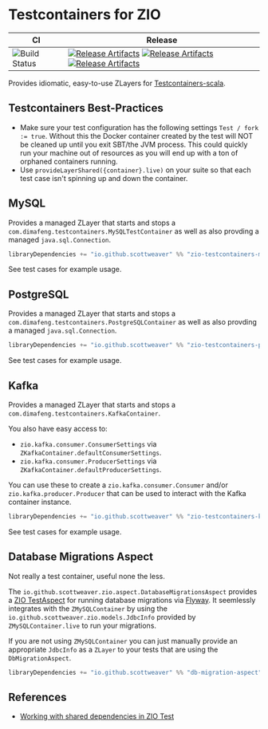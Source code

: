 # Testcontainers for ZIO


| CI                              | Release                                                                                                                                                                                                                                                                       |
| ------------------------------- | ----------------------------------------------------------------------------------------------------------------------------------------------------------------------------------------------------------------------------------------------------------------------------- |
| ![Build Status][Badge-CircelCI] | [![Release Artifacts][Badge-SonatypeReleases-Kafka]][Link-SonatypeReleases-Kafka] [![Release Artifacts][Badge-SonatypeReleases-MySQL]][Link-SonatypeReleases-MySQL] [![Release Artifacts][Badge-SonatypeReleases-DbMigrationAspect]][Link-SonatypeReleases-DbMigrationAspect] |


[Badge-CircelCI]: https://circleci.com/gh/scottweaver/testcontainers-for-zio.svg?style=shield "CircleCI Badge"

[Link-Github]: https://github.com/scottweaver/testcontainers-for-zio "Github Repo Link"

[Link-SonatypeReleases-Kafka]: https://oss.sonatype.org/content/repositories/releases/io/github/scottweaver/zio-testcontainers-kafka_2.13/0.2.0/  "Sonatype Releases link"
[Badge-SonatypeReleases-Kafka]: https://img.shields.io/maven-central/v/io.github.scottweaver/zio-testcontainers-kafka_2.13/0.2.0?label=maven-central%20%20kafka "Sonatype Releases badge"

[Link-SonatypeReleases-MySQL]: https://oss.sonatype.org/content/repositories/releases/io/github/scottweaver/zio-testcontainers-mysql_2.13/0.2.0/  "Sonatype Releases link"
[Badge-SonatypeReleases-MySQL]: https://img.shields.io/maven-central/v/io.github.scottweaver/zio-testcontainers-mysql_2.13/0.2.0?label=maven-central%20%20mysql "Sonatype Releases badge"

[Link-SonatypeReleases-DbMigrationAspect]: https://oss.sonatype.org/content/repositories/releases/io/github/scottweaver/zio-db-migration-aspect_2.13/0.2.0/  "Sonatype Releases link"
[Badge-SonatypeReleases-DbMigrationAspect]: https://img.shields.io/maven-central/v/io.github.scottweaver/zio-db-migration-aspect_2.13/0.2.0?label=maven-central%20%20db-migration-aspect "Sonatype Releases badge"

Provides idiomatic, easy-to-use ZLayers for [Testcontainers-scala](https://github.com/testcontainers/testcontainers-scala).

## Testcontainers Best-Practices

- Make sure your test configuration has the following settings `Test / fork := true`. Without this  the Docker container created by the test will NOT be cleaned up until you exit SBT/the JVM process.  This could quickly run your machine out of resources as you will end up with a ton of orphaned containers running.
- Use `provideLayerShared({container}.live)` on your suite so that each test case isn't spinning up and down the container.

## MySQL

Provides a managed ZLayer that starts and stops a `com.dimafeng.testcontainers.MySQLTestContainer` as well as also provding a managed `java.sql.Connection`.

```scala
libraryDependencies += "io.github.scottweaver" %% "zio-testcontainers-mysql" % "0.2.0"
```

See test cases for example usage.

## PostgreSQL


Provides a managed ZLayer that starts and stops a `com.dimafeng.testcontainers.PostgreSQLContainer` as well as also provding a managed `java.sql.Connection`.

```scala
libraryDependencies += "io.github.scottweaver" %% "zio-testcontainers-postgresql" % "0.2.0"
```

See test cases for example usage.

## Kafka

Provides a managed ZLayer that starts and stops a `com.dimafeng.testcontainers.KafkaContainer`.

You also have easy access to:
- `zio.kafka.consumer.ConsumerSettings` via `ZKafkaContainer.defaultConsumerSettings`.
- `zio.kafka.consumer.ProducerSettings` via `ZKafkaContainer.defaultProducerSettings`.

You can use these to create a `zio.kafka.consumer.Consumer` and/or `zio.kafka.producer.Producer` that can be used to interact with the Kafka container instance.


```scala
libraryDependencies += "io.github.scottweaver" %% "zio-testcontainers-kafka" % "0.2.0"
```

See test cases for example usage.

## Database Migrations Aspect

Not really a test container, useful none the less.  

The `io.github.scottweaver.zio.aspect.DatabaseMigrationsAspect` provides a [ZIO TestAspect](https://javadoc.io/doc/dev.zio/zio-test_2.13/1.0.12/zio/test/TestAspect.html) for running database migrations via [Flyway](https://flywaydb.org/).  It seemlessly integrates with the `ZMySQLContainer` by using the `io.github.scottweaver.zio.models.JdbcInfo` provided by `ZMySQLContainer.live` to run your migrations.

If you are not using `ZMySQLContainer` you can just manually provide an appropriate `JdbcInfo` as a `ZLayer` to your tests that are using the `DbMigrationAspect`.

```scala
libraryDependencies += "io.github.scottweaver" %% "db-migration-aspect" % "0.2.0"
```

## References

- [Working with shared dependencies in ZIO Test](https://hmemcpy.com/2021/11/working-with-shared-dependencies-in-zio-test/)

